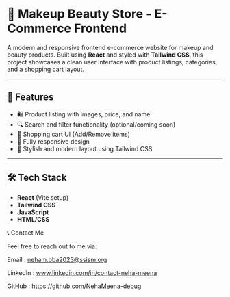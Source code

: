 # 💄 Makeup Beauty Store - E-Commerce Frontend

A modern and responsive frontend e-commerce website for makeup and beauty products. Built using **React** and styled with **Tailwind CSS**, this project showcases a clean user interface with product listings, categories, and a shopping cart layout.

---

## 🚀 Features

- 🛍️ Product listing with images, price, and name
- 🔍 Search and filter functionality (optional/coming soon)
- 🛒 Shopping cart UI (Add/Remove items)
- 📱 Fully responsive design
- 🎨 Stylish and modern layout using Tailwind CSS

---

## 🛠️ Tech Stack

- **React** (Vite setup)
- **Tailwind CSS**
- **JavaScript**
- **HTML/CSS**


📞 Contact Me

Feel free to reach out to me via:

Email : neham.bba2023@ssism.org

LinkedIn : www.linkedin.com/in/contact-neha-meena

GitHub : https://github.com/NehaMeena-debug

